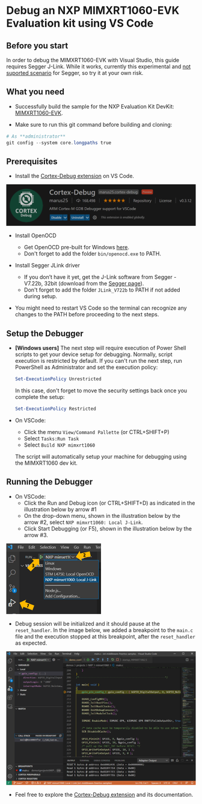 # Debug an NXP MIMXRT1060-EVK Evaluation kit using VS Code

## Before you start

In order to debug the MIMXRT1060-EVK with Visual Studio, this guide requires Segger J-Link. While it works, currently this  experimental and [not suported scenario](https://forum.segger.com/index.php/Thread/8140-SOLVED-CMSIS-DAP-support-seems-to-be-disabled/?postID=29869) for Segger, so try it at your own risk.  

## What you need

* Successfully build the sample for the NXP Evaluation Kit DevKit: [MIMXRT1060-EVK](https://www.nxp.com/design/development-boards/i-mx-evaluation-and-development-boards/mimxrt1060-evk-i-mx-rt1060-evaluation-kit:MIMXRT1060-EVK).

* Make sure to run this git command before building and cloning:

 ```powershell
 # As **administrator** 
 git config --system core.longpaths true
```

## Prerequisites

* Install the [Cortex-Debug extension](https://marketplace.visualstudio.com/items?itemName=marus25.cortex-debug) on VS Code.

![VSCode Cortex Debug](media/cortex-debug.png)

* Install OpenOCD
    * Get OpenOCD pre-built for Windows [here](https://gnutoolchains.com/arm-eabi/openocd/).
    * Don't forget to add the folder `bin/openocd.exe` to PATH.
    
* Install Segger JLink driver

    * If you don’t have it yet, get the J-Link software from Segger - V7.22b, 32bit (download from the [Segger page](https://www.segger.com/downloads/jlink/)).
    * Don't forget to add the folder `JLink_V722b` to PATH if not added during setup.

* You might need to restart VS Code so the terminal can recognize any changes to the PATH before proceeding to the next steps.

## Setup the Debugger

* **[Windows users]** The next step will require execution of Power Shell scripts to get your device setup for debugging. Normally, script execution is restricted by default. If you can't run the next step, run PowerShell as Administrator and set the execution policy:

    ```powershell
    Set-ExecutionPolicy Unrestricted
    ```

    In this case, don't forget to move the security settings back once you complete the setup:

    ```powershell
    Set-ExecutionPolicy Restricted
    ```

* On VSCode:
    * Click the menu `View/Command Pallette` (or CTRL+SHIFT+P)
    * Select `Tasks:Run Task`
    * Select `Build NXP mimxrt1060`

    The script will automatically setup your machine for debugging using the MIMXRT1060 dev kit. 

## Running the Debugger

* On VSCode:
    * Click the Run and Debug icon (or CTRL+SHIFT+D) as indicated in the illustration below by arrow #1
    * On the drop-down menu, shown in the illustration below by the arrow #2, select `NXP mimxrt1060: Local J-Link`.
    * Click Start Debugging (or F5), shown in the illustration below by the arrow #3.

<img src="media/VSCode.png" width="50%">

* Debug session will be initialized and it should pause at the `reset_handler`. In the image below, we added a breakpoint to the `main.c` file and the execution stopped at this breakpoint, after the `reset_handler` as expected.

![VSCode Cortex Debug](media/VSCode-Debug.png)

* Feel free to explore the [Cortex-Debug extension](https://marketplace.visualstudio.com/items?itemName=marus25.cortex-debug) and its documentation.
